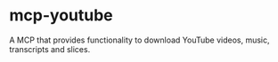 # mcp-youtube
A MCP that provides functionality to download YouTube videos, music, transcripts and slices.
